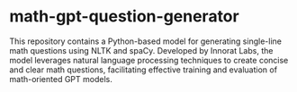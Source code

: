 # math-gpt-question-generator
This repository contains a Python-based model for generating single-line math questions using NLTK and spaCy. Developed by Innorat Labs, the model leverages natural language processing techniques to create concise and clear math questions, facilitating effective training and evaluation of math-oriented GPT models.
